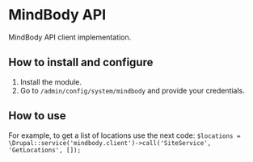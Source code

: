 # MindBody API

MindBody API client implementation.

## How to install and configure

1. Install the module.
2. Go to `/admin/config/system/mindbody` and provide your credentials.

## How to use

For example, to get a list of locations use the next code:
`$locations = \Drupal::service('mindbody.client')->call('SiteService', 'GetLocations', []);`
